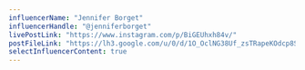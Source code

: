 ```yaml
---
influencerName: "Jennifer Borget"
influencerHandle: "@jenniferborget"
livePostLink: "https://www.instagram.com/p/BiGEUhxh84v/"
postFileLink: "https://lh3.google.com/u/0/d/1O_OclNG38Uf_zsTRapeKOdcp8SqyBgjW"
selectInfluencerContent: true
---
```

